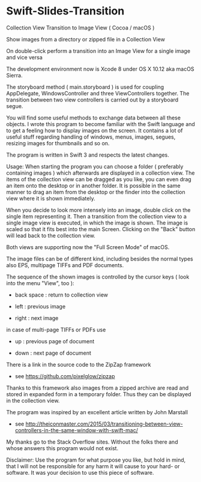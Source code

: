 # Swift-Slides-Transition
Collection View Transition to Image View ( Cocoa / macOS )

Show images from a directory or zipped file in a Collection View

On double-click perform a transition into an Image View for a single image
and vice versa

The development environment now is Xcode 8 under OS X 10.12 aka macOS Sierra.


The storyboard method ( main.storyboard ) is used for coupling AppDelegate, WindowsController and three ViewControllers together. The transition between two view controllers is carried out by a storyboard segue.

You will find some useful methods to exchange data between all these objects. I wrote this program to become familiar with the Swift language and to get a feeling how to display images on the screen. It contains a lot of useful stuff regarding handling of windows, menus, images, segues, resizing images for thumbnails and so on.

The program is written in Swift 3 and respects the latest changes.


Usage:
When starting the program you can choose a folder ( preferably containing images ) which afterwards are displayed in a collection view. The items of the collection view can be dragged as you like, you can even drag an item onto the desktop or in another folder. It is possible in the same manner to drag an item from the desktop or the finder into the collection view where it is shown immediately.

When you decide to look more intensely into an image, double click on the single item representing it. Then a transition from the collection view to a single image view is executed, in which the image is shown. The image is scaled so that it fits best into the main Screen. Clicking on the "Back" button will lead back to the collection view.

Both views are supporting now the "Full Screen Mode" of macOS.

The image files can be of different kind, including besides the normal types also EPS, multipage TIFFs and PDF documents.

The sequence of the shown images is controlled by the cursor keys ( look into the menu "View", too ):

- back space : return to collection view

- left : previous image

- right : next image

in case of multi-page TIFFs or PDFs use

- up : previous page of document

- down : next page of document


There is a link in the source code to the ZipZap framework

- see <https://github.com/pixelglow/zipzap>

Thanks to this framework also images from a zipped archive are read and stored in expanded form in a temporary folder. Thus they can be displayed in the collection view.

The program was inspired by an excellent article written by John Marstall

- see <http://theiconmaster.com/2015/03/transitioning-between-view-controllers-in-the-same-window-with-swift-mac/>

My thanks go to the Stack Overflow sites. Without the folks there and whose answers this program would not exist.

Disclaimer: Use the program for what purpose you like, but hold in mind, that I will not be responsible for any harm it will cause to your hard- or software. It was your decision to use this piece of software.
